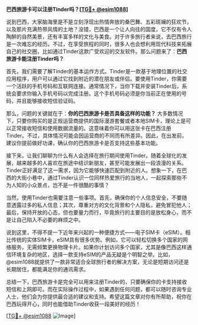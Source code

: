 **巴西旅游卡可以注册Tinder吗？[[TG💪+ @esim1088](https://t.me/s/esim1088)]**

说到巴西，大家脑海里是不是立刻浮现出热情奔放的桑巴舞、五彩斑斓的狂欢节，以及那片充满热带风情的土地？没错，巴西是一个让人向往的国度，它不仅有令人陶醉的自然美景，还有丰富多样的文化与美食。对于许多旅行者来说，去巴西旅行是一次难忘的经历。不过，在享受旅程的同时，很多人也会想利用现代科技来拓展自己的社交圈，比如通过Tinder这款广受欢迎的交友软件。那么问题来了：**巴西旅游卡能注册Tinder吗？**

首先，我们需要了解Tinder的基本运作方式。Tinder是一款基于地理位置的社交应用程序，用户可以通过它找到附近的潜在朋友或伴侣。要使用Tinder，你需要一个活跃的手机号码和互联网连接。通常情况下，当你下载并安装Tinder后，系统会要求你输入手机号码以完成注册。这个手机号码必须是你当前正在使用的号码，并且能够接收短信验证码。

那么，问题的关键就在于：**你的巴西旅游卡是否具备这样的功能？** 大多数情况下，只要你购买的是正规运营商提供的国际漫游套餐或者本地SIM卡，理论上是可以正常接收短信和使用数据流量的。这意味着你可以用这张卡在巴西注册Tinder。不过，具体情况可能会因运营商的不同而有所差异。因此，在出发前，建议你提前做好功课，确认你的巴西旅游卡是否支持这些基本功能。

接下来，让我们聊聊为什么有人会选择在旅行期间使用Tinder。随着全球化的发展，越来越多的人喜欢在旅途中结识新朋友，甚至可能发展出一段浪漫的关系。Tinder正好满足了这一需求，因为它能够快速匹配到附近的人。想象一下，在巴西的大街小巷中，通过Tinder认识一位同样热爱旅行的当地人，一起探索那些不为人知的小众景点，岂不是一件很酷的事情？

当然，使用Tinder也需要注意一些事项。首先，确保你的个人信息安全，不要随意透露过多的私人信息；其次，尊重对方的文化背景和个人隐私，避免冒犯他人；最后，保持开放的心态，但也要量力而行，毕竟旅行的主要目的是放松身心，而不是让自己陷入不必要的麻烦之中。

说到这里，不得不提一下近年来兴起的一种便捷方式——电子SIM卡（eSIM）。相比传统的实体SIM卡，eSIM具有很多优势。例如，它可以轻松切换多个国家的网络服务，无需频繁更换物理卡片。如果你计划访问多个国家，尤其是像巴西这样通信环境复杂的地区，选择一款支持eSIM的产品无疑是个明智之举。比如，@esim1088就提供了一款非常适合全球旅行者的解决方案，无论是短期访问还是长期居住，都能满足你的通讯需求。

总结一下，巴西旅游卡是完全可以用来注册Tinder的，只要确保你的卡支持接收短信和上网即可。而在实际操作过程中，如果遇到任何问题，都可以随时咨询专业人士，他们会为你提供最合适的建议和支持。希望这篇文章对你有所帮助，祝你在巴西玩得开心，同时也能借助Tinder收获一段美好的经历！

[[TG💪+ @esim1088](https://t.me/s/esim1088) ![Image](https://i.postimg.cc/4NQfJmqS/Snipaste-2025-05-13-00-14-12.png)]